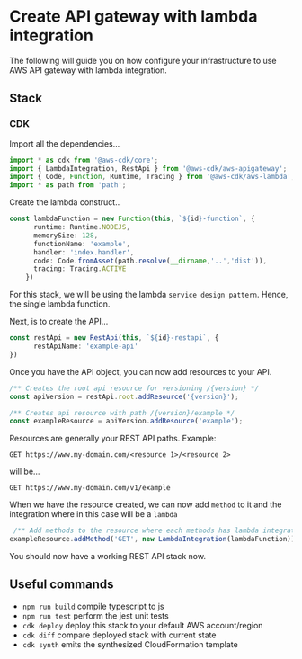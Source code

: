 # Create API gateway with lambda integration

The following will guide you on how configure your infrastructure to use AWS API gateway with lambda integration. 

## Stack

 ### CDK

Import all the dependencies...

```typescript
import * as cdk from '@aws-cdk/core';
import { LambdaIntegration, RestApi } from '@aws-cdk/aws-apigateway';
import { Code, Function, Runtime, Tracing } from '@aws-cdk/aws-lambda';
import * as path from 'path';
```



Create the lambda construct..

```typescript
const lambdaFunction = new Function(this, `${id}-function`, {
      runtime: Runtime.NODEJS,
      memorySize: 128,
      functionName: 'example',
      handler: 'index.handler',
      code: Code.fromAsset(path.resolve(__dirname,'..','dist')),
      tracing: Tracing.ACTIVE
    })
```

For this stack, we will be using the lambda `service design pattern`. Hence, the single lambda function.



Next, is to create the API...

```typescript
const restApi = new RestApi(this, `${id}-restapi`, {
      restApiName: 'example-api'
})
```



Once you have the API object, you can now add resources to your API. 

```typescript
/** Creates the root api resource for versioning /{version} */
const apiVersion = restApi.root.addResource('{version}');

/** Creates api resource with path /{version}/example */
const exampleResource = apiVersion.addResource('example');
```

Resources are generally your REST API paths. Example:

`GET https://www.my-domain.com/<resource 1>/<resource 2>`

will be...

`GET https://www.my-domain.com/v1/example`



When we have the resource created, we can now add `method` to it and the integration where in this case will be a `lambda`

```typescript
 /** Add methods to the resource where each methods has lambda integration */
exampleResource.addMethod('GET', new LambdaIntegration(lambdaFunction));
```



You should now have a working REST API stack now.

## Useful commands

 * `npm run build`   compile typescript to js
 * `npm run test`    perform the jest unit tests
 * `cdk deploy`      deploy this stack to your default AWS account/region
 * `cdk diff`        compare deployed stack with current state
 * `cdk synth`       emits the synthesized CloudFormation template
